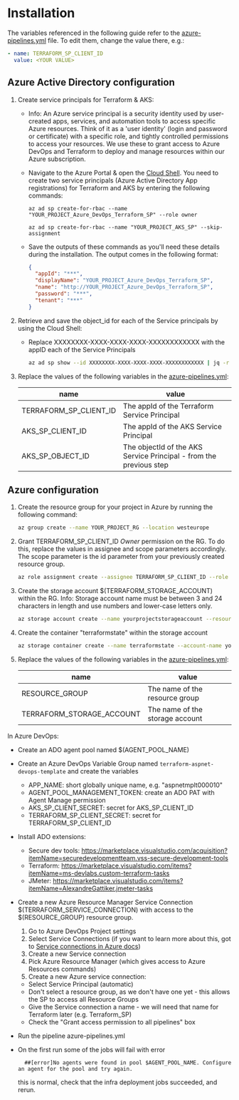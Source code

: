 # Installation

The variables referenced in the following guide refer to the [azure-pipelines.yml](../azure-pipelines.yml) file. To edit them, change the value there, e.g.:

  ```yml
  - name: TERRAFORM_SP_CLIENT_ID
    value: <YOUR VALUE>
  ```

## Azure Active Directory configuration

1. Create service principals for Terraform & AKS:
    - Info: An Azure service principal is a security identity used by user-created apps, services, and automation tools to access specific Azure resources. Think of it as a 'user identity' (login and password or certificate) with a specific role, and tightly controlled permissions to access your resources. We use these to grant access to Azure DevOps and Terraform to deploy and manage resources within our Azure subscription.
    
    - Navigate to the Azure Portal & open the [Cloud Shell](https://docs.microsoft.com/en-us/azure/cloud-shell/overview). You need to create two service principals (Azure Active Directory App registrations) for Terraform and AKS by entering the following commands:

      ```
      az ad sp create-for-rbac --name "YOUR_PROJECT_Azure_DevOps_Terraform_SP" --role owner

      az ad sp create-for-rbac --name "YOUR_PROJECT_AKS_SP" --skip-assignment
      ```

    - Save the outputs of these commands as you'll need these details during the installation. The output comes in the following format:

      ```json
      {
        "appId": "***",
        "displayName": "YOUR_PROJECT_Azure_DevOps_Terraform_SP",
        "name": "http://YOUR_PROJECT_Azure_DevOps_Terraform_SP",
        "password": "***",
        "tenant": "***"
      }
      ```

2. Retrieve and save the object_id for each of the Service principals by using the Cloud Shell: 
      
    - Replace XXXXXXXX-XXXX-XXXX-XXXX-XXXXXXXXXXXX with the appID each of the Service Principals

      ```bash
      az ad sp show --id XXXXXXXX-XXXX-XXXX-XXXX-XXXXXXXXXXXX | jq -r .objectId
      ```

3. Replace the values of the following variables in the [azure-pipelines.yml](../azure-pipelines.yml):

    | name | value |
    |--|--|
    | TERRAFORM_SP_CLIENT_ID | The appId of the Terraform Service Principal |
    | AKS_SP_CLIENT_ID | The appId of the AKS Service Principal |
    | AKS_SP_OBJECT_ID| The objectId of the AKS Service Principal - from the previous step |

## Azure configuration

1. Create the resource group for your project in Azure by running the following command:

    ```bash
    az group create --name YOUR_PROJECT_RG --location westeurope
    ```

1. Grant TERRAFORM_SP_CLIENT_ID *Owner* permission on the RG. To do this, replace the values in assignee and scope parameters accordingly. The scope parameter is the id parameter from your previously created resource group.

    ```bash
    az role assignment create --assignee TERRAFORM_SP_CLIENT_ID --role Owner --scope /subscriptions/YourSubscriptionId/resourceGroups/YOUR_PROJECT_RG
    ```

1. Create the storage account $(TERRAFORM_STORAGE_ACCOUNT) within the RG. Info: Storage account name must be between 3 and 24 characters in length and use numbers and lower-case letters only.

    ```bash
    az storage account create --name yourprojectstorageaccount --resource-group YOUR_PROJECT_RG
    ```

1. Create the container "terraformstate" within the storage account

    ```bash
    az storage container create --name terraformstate --account-name yourprojectstorageaccount
    ```

1. Replace the values of the following variables in the [azure-pipelines.yml](../azure-pipelines.yml):

    | name | value |
    |---|---|
    | RESOURCE_GROUP | The name of the resource group |
    | TERRAFORM_STORAGE_ACCOUNT | The name of the storage account |


In Azure DevOps:
  - Create an ADO agent pool named $(AGENT_POOL_NAME)
  - Create an Azure DevOps Variable Group named `terraform-aspnet-devops-template` and create the variables
    - APP_NAME: short globally unique name, e.g. "aspnetmplt000010"
    - AGENT_POOL_MANAGEMENT_TOKEN: create an ADO PAT with Agent Manage permission
    - AKS_SP_CLIENT_SECRET: secret for AKS_SP_CLIENT_ID
    - TERRAFORM_SP_CLIENT_SECRET: secret for TERRAFORM_SP_CLIENT_ID
  - Install ADO extensions:
    - Secure dev tools: https://marketplace.visualstudio.com/acquisition?itemName=securedevelopmentteam.vss-secure-development-tools
    - Terraform: https://marketplace.visualstudio.com/items?itemName=ms-devlabs.custom-terraform-tasks
    - JMeter: https://marketplace.visualstudio.com/items?itemName=AlexandreGattiker.jmeter-tasks
  - Create a new Azure Resource Manager Service Connection $(TERRAFORM_SERVICE_CONNECTION) with access to the $(RESOURCE_GROUP) resource group.
    
    1. Go to Azure DevOps Project settings
    2. Select Service Connections (if you want to learn more about this, got to [Service connections in Azure docs](https://docs.microsoft.com/en-us/azure/devops/pipelines/library/service-endpoints?view=azure-devops&tabs=yaml))
    3. Create a new Service connection
    4. Pick Azure Resource Manager (which gives access to Azure Resources commands)
    5. Create a new Azure service connection:
      - Select Service Principal (automatic)
      - Don't select a resource group, as we don't have one yet - this allows the SP to access all Resource Groups
      - Give the Service connection a name - we will need that name for Terraform later (e.g. Terraform_SP)
      - Check the "Grant access permission to all pipelines" box

  - Run the pipeline azure-pipelines.yml
  - On the first run some of the jobs will fail with error
  
          ##[error]No agents were found in pool $AGENT_POOL_NAME. Configure an agent for the pool and try again.

    this is normal, check that the infra deployment jobs succeeded, and rerun.
